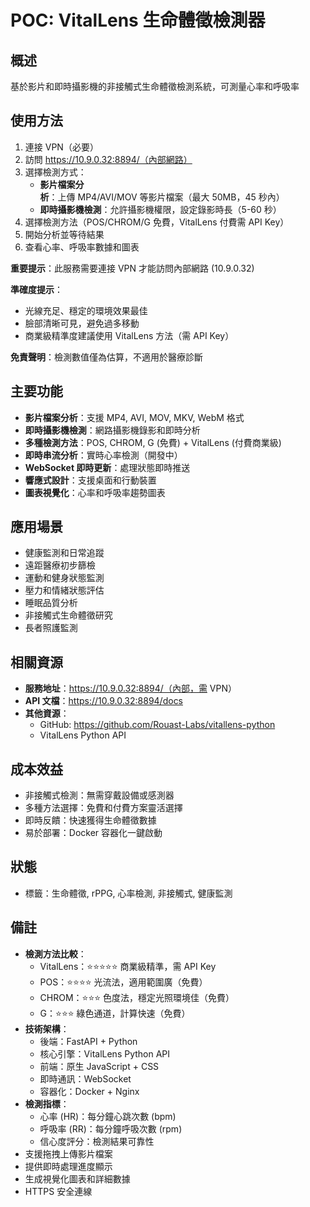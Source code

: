 # POC: VitalLens 生命體徵檢測器

## 概述
基於影片和即時攝影機的非接觸式生命體徵檢測系統，可測量心率和呼吸率

## 使用方法
1. 連接 VPN（必要）
2. 訪問 https://10.9.0.32:8894/（內部網路）
3. 選擇檢測方式：
   - **影片檔案分析**：上傳 MP4/AVI/MOV 等影片檔案（最大 50MB，45 秒內）
   - **即時攝影機檢測**：允許攝影機權限，設定錄影時長（5-60 秒）
4. 選擇檢測方法（POS/CHROM/G 免費，VitalLens 付費需 API Key）
5. 開始分析並等待結果
6. 查看心率、呼吸率數據和圖表

**重要提示**：此服務需要連接 VPN 才能訪問內部網路 (10.9.0.32)

**準確度提示**：
- 光線充足、穩定的環境效果最佳
- 臉部清晰可見，避免過多移動
- 商業級精準度建議使用 VitalLens 方法（需 API Key）

**免責聲明**：檢測數值僅為估算，不適用於醫療診斷

## 主要功能
- **影片檔案分析**：支援 MP4, AVI, MOV, MKV, WebM 格式
- **即時攝影機檢測**：網路攝影機錄影和即時分析
- **多種檢測方法**：POS, CHROM, G (免費) + VitalLens (付費商業級)
- **即時串流分析**：實時心率檢測（開發中）
- **WebSocket 即時更新**：處理狀態即時推送
- **響應式設計**：支援桌面和行動裝置
- **圖表視覺化**：心率和呼吸率趨勢圖表

## 應用場景
- 健康監測和日常追蹤
- 遠距醫療初步篩檢
- 運動和健身狀態監測
- 壓力和情緒狀態評估
- 睡眠品質分析
- 非接觸式生命體徵研究
- 長者照護監測

## 相關資源
- **服務地址**：https://10.9.0.32:8894/（內部，需 VPN）
- **API 文檔**：https://10.9.0.32:8894/docs
- **其他資源**：
  - GitHub: https://github.com/Rouast-Labs/vitallens-python
  - VitalLens Python API

## 成本效益
- 非接觸式檢測：無需穿戴設備或感測器
- 多種方法選擇：免費和付費方案靈活選擇
- 即時反饋：快速獲得生命體徵數據
- 易於部署：Docker 容器化一鍵啟動

## 狀態
- 標籤：生命體徵, rPPG, 心率檢測, 非接觸式, 健康監測

## 備註
- **檢測方法比較**：
  - VitalLens：⭐⭐⭐⭐⭐ 商業級精準，需 API Key
  - POS：⭐⭐⭐⭐ 光流法，適用範圍廣（免費）
  - CHROM：⭐⭐⭐ 色度法，穩定光照環境佳（免費）
  - G：⭐⭐⭐ 綠色通道，計算快速（免費）
- **技術架構**：
  - 後端：FastAPI + Python
  - 核心引擎：VitalLens Python API
  - 前端：原生 JavaScript + CSS
  - 即時通訊：WebSocket
  - 容器化：Docker + Nginx
- **檢測指標**：
  - 心率 (HR)：每分鐘心跳次數 (bpm)
  - 呼吸率 (RR)：每分鐘呼吸次數 (rpm)
  - 信心度評分：檢測結果可靠性
- 支援拖拽上傳影片檔案
- 提供即時處理進度顯示
- 生成視覺化圖表和詳細數據
- HTTPS 安全連線
